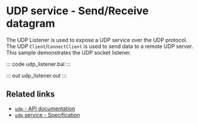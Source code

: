 # UDP service - Send/Receive datagram

The UDP Listener is used to expose a UDP service over the UDP protocol. The UDP `Client`/`ConnectClient` is used to send data to a remote UDP server. This sample demonstrates the UDP socket listener.

::: code udp_listener.bal :::

::: out udp_listener.out :::

## Related links
- [`udp` - API documentation](https://lib.ballerina.io/ballerina/udp/latest)
- [`udp` service  - Specification](/spec/udp/#4-service)
